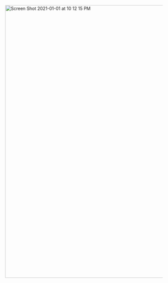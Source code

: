 <img width="871" alt="Screen Shot 2021-01-01 at 10 12 15 PM" src="https://user-images.githubusercontent.com/66393141/103450035-7ce67380-4c7e-11eb-877f-950df9e16f6e.png">

